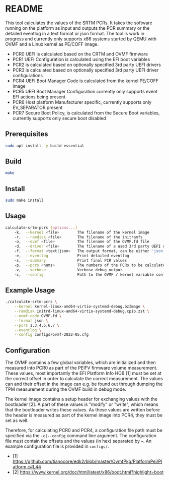 # README

This tool calculates the values of the SRTM PCRs. It takes the software running on the platform as
input and outputs the PCR summary or the detailed eventlog in a text format or json format.
The tool is work in progress and currently only supports x86 systems started by QEMU with OVMF and a
Linux kernel as PE/COFF image.

- PCR0 UEFI is calculated based on the CRTM and OVMF firmware
- PCR1 UEFI Configuration is calculated using the EFI boot variables
- PCR2 is calculated based on optionally specified 3rd party UEFI drivers
- PCR3 is calculated based on optionally specified 3rd party UEFI driver configurations
- PCR4 UEFI Boot Manager Code is calculated from the kernel PE/COFF image
- PCR5 UEFI Boot Manager Configuration currently only supports event EFI actions being present
- PCR6 Host platform Manufacturer specific, currently supports only EV_SEPARATOR present
- PCR7 Secure Boot Policy, is calculated from the Secure Boot variables, currently supports only secure boot disabled

## Prerequisites

```sh
sudo apt install -y build-essential
```

## Build

```sh
make
```

## Install

```sh
sudo make install
```

## Usage

```sh
calculate-srtm-pcrs [options...]
	-k,  --kernel <file>		The filename of the kernel image
	-r,  --ramdisk <file>		The filename of the initramfs
	-o,  --ovmf <file>			The filename of the OVMF.fd file
	-d,  --driver <file>        The filename of a used 3rd party UEFI driver (can be multiple)
	-f,  --format <text|json>	The output format, can be either 'json' or 'text'
	-e,  --eventlog			    Print detailed eventlog
	-s,  --summary			    Print final PCR values
	-p,  --pcrs <nums>		    The numbers of the PCRs to be calculated as a comma separated list without spaces
	-v,  --verbose				Verbose debug output
	-c,  --config 				Path to the OVMF / kernel variable configuration file
```

## Example Usage

```sh
./calculate-srtm-pcrs \
	--kernel kernel-linux-amd64-virtio-systemd-debug.bzImage \
	--ramdisk initrd-linux-amd64-virtio-systemd-debug.cpio.zst \
	--ovmf-code OVMF.fd \
	--format json \
	--pcrs 1,3,4,5,6,7 \
	--eventlog \
	--config configs/ovmf-2022-05.cfg
```

## Configuration

The OVMF contains a few global variables, which are initialized and then measured into PCR0 as
part of the PEIFV firmware volume measurement. These values, most importantly the EFI Platform
Info HOB [1] must be set at the correct offset in order to calculate the correct measurement. The
values can and their offset in the image can e.g. be found out through dumping the TPM measurement
during the OVMF build in debug mode.

The kernel image contains a setup header for exchanging values with the bootloader [2]. A part of
these values is "modify" or "write", which means that the bootloader writes these values. As these
values are written before the header is measured as part of the kernel image into PCR4, they must
be set as well.

Therefore, for calculating PCR0 and PCR4, a configuration file path must be specified via the
`-c|--config` command line argument. The configuration file must contain the offsets and the
values (in hex) separated by `=`. An example configuration file is provided in `configs/`.


- [1] https://github.com/tianocore/edk2/blob/master/OvmfPkg/PlatformPei/Platform.c#L44
- [2] https://www.kernel.org/doc/html/latest/x86/boot.html?highlight=boot

